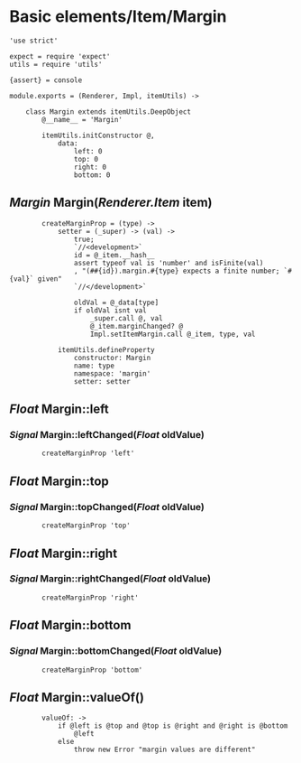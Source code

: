 Basic elements/Item/Margin
==========================

	'use strict'

	expect = require 'expect'
	utils = require 'utils'

	{assert} = console

	module.exports = (Renderer, Impl, itemUtils) ->

		class Margin extends itemUtils.DeepObject
			@__name__ = 'Margin'

			itemUtils.initConstructor @,
				data:
					left: 0
					top: 0
					right: 0
					bottom: 0

*Margin* Margin(*Renderer.Item* item)
-------------------------------------

			createMarginProp = (type) ->
				setter = (_super) -> (val) ->
					true;
					`//<development>`
					id = @_item.__hash__
					assert typeof val is 'number' and isFinite(val)
					, "(##{id}).margin.#{type} expects a finite number; `#{val}` given"
					`//</development>`

					oldVal = @_data[type]
					if oldVal isnt val
						_super.call @, val
						@_item.marginChanged? @
						Impl.setItemMargin.call @_item, type, val

				itemUtils.defineProperty
					constructor: Margin
					name: type
					namespace: 'margin'
					setter: setter

*Float* Margin::left
--------------------

### *Signal* Margin::leftChanged(*Float* oldValue)

			createMarginProp 'left'

*Float* Margin::top
-------------------

### *Signal* Margin::topChanged(*Float* oldValue)

			createMarginProp 'top'

*Float* Margin::right
---------------------

### *Signal* Margin::rightChanged(*Float* oldValue)

			createMarginProp 'right'

*Float* Margin::bottom
----------------------

### *Signal* Margin::bottomChanged(*Float* oldValue)

			createMarginProp 'bottom'

*Float* Margin::valueOf()
--------------------------

			valueOf: ->
				if @left is @top and @top is @right and @right is @bottom
					@left
				else
					throw new Error "margin values are different"
